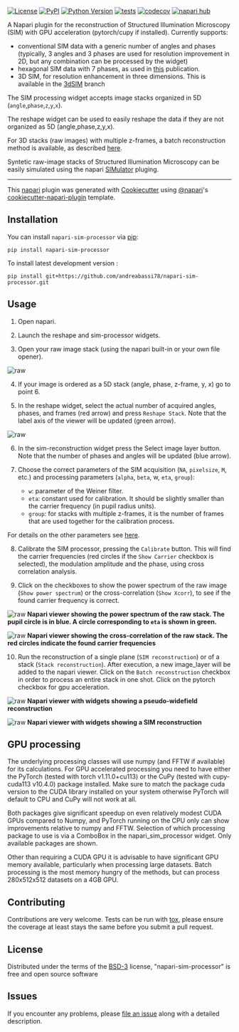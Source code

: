 
[![License](https://img.shields.io/pypi/l/napari-sim-processor.svg?color=green)](https://github.com/andreabassi78/napari-sim-processor/raw/main/LICENSE)
[![PyPI](https://img.shields.io/pypi/v/napari-sim-processor.svg?color=green)](https://pypi.org/project/napari-sim-processor)
[![Python Version](https://img.shields.io/pypi/pyversions/napari-sim-processor.svg?color=green)](https://python.org)
[![tests](https://github.com/andreabassi78/napari-sim-processor/workflows/tests/badge.svg)](https://github.com/andreabassi78/napari-sim-processor/actions)
[![codecov](https://codecov.io/gh/andreabassi78/napari-sim-processor/branch/main/graph/badge.svg)](https://codecov.io/gh/andreabassi78/napari-sim-processor)
[![napari hub](https://img.shields.io/endpoint?url=https://api.napari-hub.org/shields/napari-sim-processor)](https://napari-hub.org/plugins/napari-sim-processor)

A Napari plugin for the reconstruction of Structured Illumination Microscopy (SIM) with GPU acceleration (pytorch/cupy if installed).
Currently supports:    
   - conventional SIM data with a generic number of angles and phases (typically, 3 angles and 3 phases are used for resolution improvement in 2D, but any combination can be processed by the widget)
   - hexagonal SIM data with 7 phases, as used in [this] publication.
   - 3D SIM, for resolution enhancement in three dimensions. This is available in the [3dSIM] branch  

The SIM processing widget accepts image stacks organized in 5D (`angle`,`phase`,`z`,`y`,`x`).

The reshape widget can be used to easily reshape the data if they are not organized as 5D (angle,phase,z,y,x).

For 3D stacks (raw images) with multiple z-frames, a batch reconstruction method is available, as described [here].

Syntetic raw-image stacks of Structured Illumination Microscopy can be easily simulated using the napari [SIMulator] pluging.
	 
----------------------------------

This [napari] plugin was generated with [Cookiecutter] using [@napari]'s [cookiecutter-napari-plugin] template.

<!--
Don't miss the full getting started guide to set up your new package:
https://github.com/napari/cookiecutter-napari-plugin#getting-started

and review the napari docs for plugin developers:
https://napari.org/plugins/index.html
-->

## Installation

You can install `napari-sim-processor` via [pip]:

    pip install napari-sim-processor


To install latest development version :

    pip install git+https://github.com/andreabassi78/napari-sim-processor.git


## Usage

1) Open napari. 

2) Launch the reshape and sim-processor widgets.

3) Open your raw image stack (using the napari built-in or your own file opener).

![raw](https://github.com/andreabassi78/napari-sim-processor/raw/main/images/Picture1.png)

4) If your image is ordered as a 5D stack (angle, phase, z-frame, y, x) go to point 6. 

5) In the reshape widget, select the actual number of acquired angles, phases, and frames (red arrow) and press `Reshape Stack`.
 Note that the label axis of the viewer will be updated (green arrow).

![raw](https://github.com/andreabassi78/napari-sim-processor/raw/main/images/Picture1b.png)

6) In the sim-reconstruction widget press the Select image layer button. Note that the number of phases and angles will be updated (blue arrow). 

7) Choose the correct parameters of the SIM acquisition (`NA`, `pixelsize`, `M`, etc.) and processing parameters (`alpha`, `beta`, w, `eta`, `group`):
   - `w`: parameter of the Weiner filter.
   - `eta`: constant used for calibration. It should be slightly smaller than the carrier frequency (in pupil radius units).
   - `group`: for stacks with multiple z-frames, it is the number of frames that are used together for the calibration process.
	
For details on the other parameters see [here].

8) Calibrate the SIM processor, pressing the `Calibrate` button. This will find the carrier frequencies (red circles if the `Show Carrier` checkbox is selected), the modulation amplitude and the phase, using cross correlation analysis.

9) Click on the checkboxes to show the power spectrum of the raw image (`Show power spectrum`) or the cross-correlation (`Show Xcorr`), to see if the found carrier frequency is correct.

![raw](https://github.com/andreabassi78/napari-sim-processor/raw/main/images/Picture2b.png)
**Napari viewer showing the power spectrum of the raw stack. The pupil circle is in blue. A circle corresponding to `eta` is shown in green.**

![raw](https://github.com/andreabassi78/napari-sim-processor/raw/main/images/Picture2.png)
**Napari viewer showing the cross-correlation of the raw stack. The red circles indicate the found carrier frequencies**

10) Run the reconstruction of a single plane (`SIM reconstruction`) or of a stack (`Stack reconstruction`). After execution, a new image_layer will be added to the napari viewer. Click on the `Batch reconstruction` checkbox in order to process an entire stack in one shot. Click on the pytorch checkbox for gpu acceleration.

![raw](https://github.com/andreabassi78/napari-sim-processor/raw/main/images/Picture3b.png)
**Napari viewer with widgets showing a pseudo-widefield reconstruction**

![raw](https://github.com/andreabassi78/napari-sim-processor/raw/main/images/Picture3.png)
**Napari viewer with widgets showing a SIM reconstruction**

## GPU processing

The underlying processing classes will use numpy (and FFTW if available) for 
its calculations. For GPU accelerated processing you need to have either the 
PyTorch (tested with torch v1.11.0+cu113) or the CuPy (tested with cupy-cuda113 
v10.4.0) package installed.  Make sure to match the package cuda version to the CUDA library 
installed on your system otherwise PyTorch will default to CPU and CuPy will not work at all.  

Both packages give significant speedup on even relatively modest CUDA GPUs compared 
to Numpy, and PyTorch running on the CPU only can show improvements relative to numpy 
and FFTW. Selection of which processing package to use is via a ComboBox in the 
napari_sim_processor widget.  Only available packages are shown. 

Other than requiring a CUDA GPU it is advisable to have significant GPU memory 
available, particularly when processing large datasets.  Batch processing is the 
most memory hungry of the methods, but can process 280x512x512 datasets on a 4GB GPU.

## Contributing

Contributions are very welcome. Tests can be run with [tox], please ensure
the coverage at least stays the same before you submit a pull request.

## License

Distributed under the terms of the [BSD-3] license,
"napari-sim-processor" is free and open source software

## Issues

If you encounter any problems, please [file an issue] along with a detailed description.

[napari]: https://github.com/napari/napari
[Cookiecutter]: https://github.com/audreyr/cookiecutter
[@napari]: https://github.com/napari
[MIT]: http://opensource.org/licenses/MIT
[BSD-3]: http://opensource.org/licenses/BSD-3-Clause
[GNU GPL v3.0]: http://www.gnu.org/licenses/gpl-3.0.txt
[GNU LGPL v3.0]: http://www.gnu.org/licenses/lgpl-3.0.txt
[Apache Software License 2.0]: http://www.apache.org/licenses/LICENSE-2.0
[Mozilla Public License 2.0]: https://www.mozilla.org/media/MPL/2.0/index.txt
[cookiecutter-napari-plugin]: https://github.com/napari/cookiecutter-napari-plugin

[file an issue]: https://github.com/andreabassi78/napari-sim-processor/issues

[napari]: https://github.com/napari/napari
[tox]: https://tox.readthedocs.io/en/latest/
[pip]: https://pypi.org/project/pip/
[PyPI]: https://pypi.org/

[here]: https://doi.org/10.1098/rsta.2020.0162
[this]: https://doi.org/10.1364/OE.466225
[3dSIM]: https://github.com/andreabassi78/napari-sim-processor/tree/3dSIM
[SIMulator]: https://www.napari-hub.org/plugins/napari-generic-SIMulator
